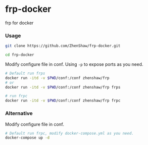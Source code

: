 # frp-docker
frp for docker

### Usage
```bash
git clone https://github.com/ZhenShaw/frp-docker.git

cd frp-docker
```

Modify configure file in conf. Using `-p` to expose ports as you need.
```bash
# Default run frps
docker run -itd -v $PWD/conf:/conf zhenshaw/frp
# or
docker run -itd -v $PWD/conf:/conf zhenshaw/frp frps 

# run frpc
docker run -itd -v $PWD/conf:/conf zhenshaw/frp frpc 
```

### Alternative
Modify configure file in conf.
```bash
# Default run frpc, modify docker-compose.yml as you need.
docker-compose up -d
```

